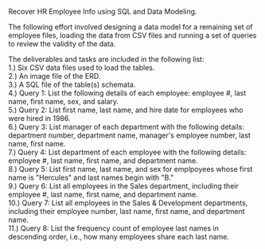 Recover HR Employee Info using SQL and Data Modeling.

The following effort involved designing a data model for a remaining set of employee files, loading the data from CSV files and running a set of queries
to review the validity of the data. 

The deliverables and tasks are included in the following list:                                                                                                 
1.) Six CSV data files used to load the tables.                                                                                                
2.) An image file of the ERD.                                                                                             
3.) A SQL file of the table(s) schemata.                                                                                     
4.) Query 1: List the following details of each employee: employee #, last name, first name, sex, and salary.                                                          
5.) Query 2: List first name, last name, and hire date for employees who were hired in 1986.                                                                     
6.) Query 3: List manager of each department with the following details: department number, department name, manager's employee number, last name, first name.                   
7.) Query 4: List department of each employee with the following details: employee #, last name, first name, and department name.                                                
8.) Query 5: List first name, last name, and sex for emplpoyees whose first name is "Hercules" and last names begin with "B."                                                
9.) Query 6: List all employees in the Sales department, including their employee #, last name, first name, and department name.                                              
10.) Query 7: List all employees in the Sales & Development departments, including their employee number, last name, first name, and department name.                           
11.) Query 8: List the frequency count of employee last names in descending order, i.e., how many employees share each last name.                                                
